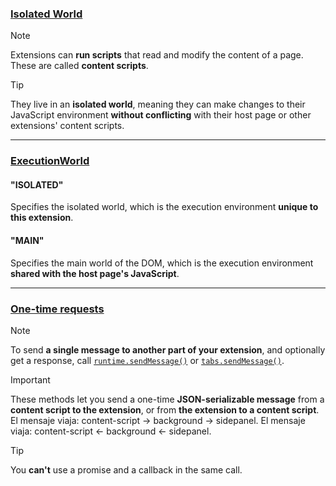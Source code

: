 ### [Isolated World](https://developer.chrome.com/docs/extensions/develop/concepts/content-scripts#isolated_world)

> [!NOTE]
> Extensions can **run scripts** that read and modify the content of a page. These are called **content scripts**. 

> [!TIP]
> They live in an **isolated world**, meaning they can make changes to their JavaScript environment **without conflicting** with their host page or other extensions' content scripts.

---

### [ExecutionWorld](https://developer.chrome.com/docs/extensions/reference/api/scripting#type-ExecutionWorld)

#### "ISOLATED"  
Specifies the isolated world, which is the execution environment **unique to this extension**.

#### "MAIN"  
Specifies the main world of the DOM, which is the execution environment **shared with the host page's JavaScript**.

---

### [One-time requests](https://developer.chrome.com/docs/extensions/develop/concepts/messaging#simple)
> [!NOTE]
> To send **a single message to another part of your extension**, and optionally get a response, call [`runtime.sendMessage()`](https://developer.chrome.com/docs/extensions/reference/api/runtime#method-sendMessage) or [`tabs.sendMessage()`](https://developer.chrome.com/docs/extensions/reference/api/tabs#method-sendMessage).

> [!IMPORTANT]
> These methods let you send a one-time **JSON-serializable message** from a **content script to the extension**, or from **the extension to a content script**.
> El mensaje viaja: content-script → background → sidepanel.
> El mensaje viaja: content-script ← background ← sidepanel.

> [!TIP]
> You **can't** use a promise and a callback in the same call.
